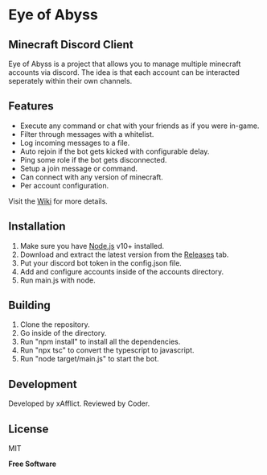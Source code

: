 # Eye of Abyss
## Minecraft Discord Client

Eye of Abyss is a project that allows you to manage multiple minecraft accounts via discord.
The idea is that each account can be interacted seperately within their own channels.


## Features

- Execute any command or chat with your friends as if you were in-game.
- Filter through messages with a whitelist.
- Log incoming messages to a file.
- Auto rejoin if the bot gets kicked with configurable delay.
- Ping some role if the bot gets disconnected.
- Setup a join message or command.
- Can connect with any version of minecraft.
- Per account configuration.

Visit the [Wiki](https://github.com/JNiena/Eye-of-Abyss/wiki) for more details.

## Installation

1. Make sure you have [Node.js](https://nodejs.org/) v10+ installed.
2. Download and extract the latest version from the [Releases](https://github.com/JNiena/Eye-of-Abyss/releases) tab.
3. Put your discord bot token in the config.json file.
4. Add and configure accounts inside of the accounts directory.
5. Run main.js with node.

## Building

1. Clone the repository.
2. Go inside of the directory.
4. Run "npm install"  to install all the dependencies.
3. Run "npx tsc" to convert the typescript to javascript.
4. Run "node target/main.js" to start the bot.

## Development

Developed by xAfflict.
Reviewed by Coder.

## License

MIT

**Free Software**